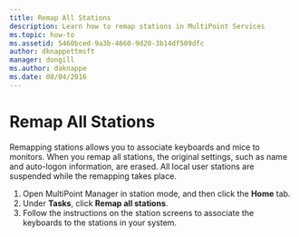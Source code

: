 ```yaml
---
title: Remap All Stations
description: Learn how to remap stations in MultiPoint Services
ms.topic: how-to
ms.assetid: 5460bced-9a3b-4660-9d20-3b14df509dfc
author: dknappettmsft
manager: dongill
ms.author: daknappe
ms.date: 08/04/2016
---
```

# Remap All Stations
Remapping stations allows you to associate keyboards and mice to monitors. When you remap all stations, the original settings, such as name and auto-logon information, are erased. All local user stations are suspended while the remapping takes place.

1.  Open MultiPoint Manager in station mode, and then click the **Home** tab.
2.  Under **Tasks**, click **Remap all stations**.
3. Follow the instructions on the station screens to associate the keyboards to the stations in your system.
